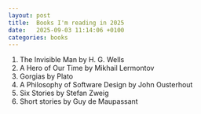 ```yaml
---
layout: post
title:  Books I'm reading in 2025
date:   2025-09-03 11:14:06 +0100
categories: books
---
```


1. The Invisible Man by H. G. Wells
2. A Hero of Our Time by Mikhail Lermontov
3. Gorgias by Plato
4. A Philosophy of Software Design by John Ousterhout
5. Six Stories by Stefan Zweig
6. Short stories by Guy de Maupassant





